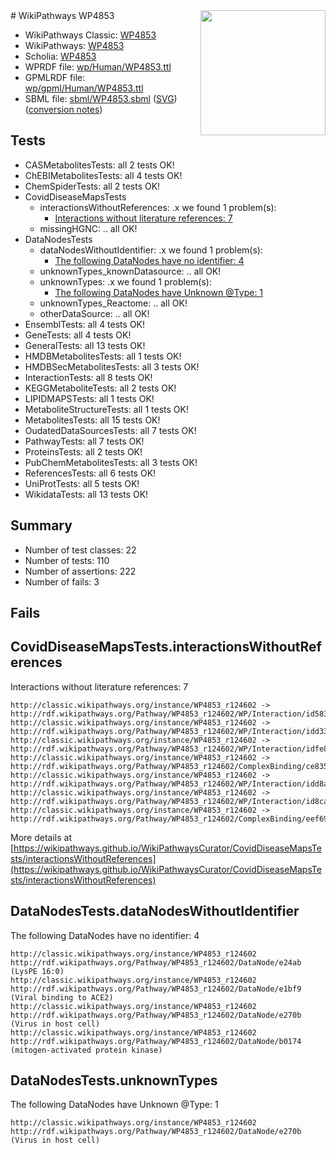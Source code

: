 <img style="float: right; width: 200px" src="../logo.png" />
# WikiPathways WP4853

* WikiPathways Classic: [WP4853](https://classic.wikipathways.org/instance/WP4853)
* WikiPathways: [WP4853](https://identifiers.org/wikipathways:WP4853)
* Scholia: [WP4853](https://scholia.toolforge.org/wikipathways/WP4853)
* WPRDF file: [wp/Human/WP4853.ttl](../wp/Human/WP4853.ttl)
* GPMLRDF file: [wp/gpml/Human/WP4853.ttl](../wp/gpml/Human/WP4853.ttl)
* SBML file: [sbml/WP4853.sbml](../sbml/WP4853.sbml) ([SVG](../sbml/WP4853.svg)) ([conversion notes](../sbml/WP4853.txt))

## Tests
* CASMetabolitesTests: all 2 tests OK!
* ChEBIMetabolitesTests: all 4 tests OK!
* ChemSpiderTests: all 2 tests OK!
* CovidDiseaseMapsTests
    * interactionsWithoutReferences: .x we found 1 problem(s):
        * [Interactions without literature references: 7](#2e295935)
    * missingHGNC: .. all OK!
* DataNodesTests
    * dataNodesWithoutIdentifier: .x we found 1 problem(s):
        * [The following DataNodes have no identifier: 4](#d2d32fa3)
    * unknownTypes_knownDatasource: .. all OK!
    * unknownTypes: .x we found 1 problem(s):
        * [The following DataNodes have Unknown @Type: 1](#839973df)
    * unknownTypes_Reactome: .. all OK!
    * otherDataSource: .. all OK!
* EnsemblTests: all 4 tests OK!
* GeneTests: all 4 tests OK!
* GeneralTests: all 13 tests OK!
* HMDBMetabolitesTests: all 1 tests OK!
* HMDBSecMetabolitesTests: all 3 tests OK!
* InteractionTests: all 8 tests OK!
* KEGGMetaboliteTests: all 2 tests OK!
* LIPIDMAPSTests: all 1 tests OK!
* MetaboliteStructureTests: all 1 tests OK!
* MetabolitesTests: all 15 tests OK!
* OudatedDataSourcesTests: all 7 tests OK!
* PathwayTests: all 7 tests OK!
* ProteinsTests: all 2 tests OK!
* PubChemMetabolitesTests: all 3 tests OK!
* ReferencesTests: all 6 tests OK!
* UniProtTests: all 5 tests OK!
* WikidataTests: all 13 tests OK!


## Summary

* Number of test classes: 22
* Number of tests: 110
* Number of assertions: 222
* Number of fails: 3

## Fails

<a name="2e295935" />

## CovidDiseaseMapsTests.interactionsWithoutReferences

Interactions without literature references: 7
```
http://classic.wikipathways.org/instance/WP4853_r124602 -> http://rdf.wikipathways.org/Pathway/WP4853_r124602/WP/Interaction/id58393c41
http://classic.wikipathways.org/instance/WP4853_r124602 -> http://rdf.wikipathways.org/Pathway/WP4853_r124602/WP/Interaction/idd3306a7b
http://classic.wikipathways.org/instance/WP4853_r124602 -> http://rdf.wikipathways.org/Pathway/WP4853_r124602/WP/Interaction/idfe8f5f72
http://classic.wikipathways.org/instance/WP4853_r124602 -> http://rdf.wikipathways.org/Pathway/WP4853_r124602/ComplexBinding/ce835
http://classic.wikipathways.org/instance/WP4853_r124602 -> http://rdf.wikipathways.org/Pathway/WP4853_r124602/WP/Interaction/idd8af1708
http://classic.wikipathways.org/instance/WP4853_r124602 -> http://rdf.wikipathways.org/Pathway/WP4853_r124602/WP/Interaction/id8ca14613
http://classic.wikipathways.org/instance/WP4853_r124602 -> http://rdf.wikipathways.org/Pathway/WP4853_r124602/ComplexBinding/eef69
```

More details at [https://wikipathways.github.io/WikiPathwaysCurator/CovidDiseaseMapsTests/interactionsWithoutReferences](https://wikipathways.github.io/WikiPathwaysCurator/CovidDiseaseMapsTests/interactionsWithoutReferences)

<a name="d2d32fa3" />

## DataNodesTests.dataNodesWithoutIdentifier

The following DataNodes have no identifier: 4
```
http://classic.wikipathways.org/instance/WP4853_r124602 http://rdf.wikipathways.org/Pathway/WP4853_r124602/DataNode/e24ab (LysPE 16:0)
http://classic.wikipathways.org/instance/WP4853_r124602 http://rdf.wikipathways.org/Pathway/WP4853_r124602/DataNode/e1bf9 (Viral binding to ACE2)
http://classic.wikipathways.org/instance/WP4853_r124602 http://rdf.wikipathways.org/Pathway/WP4853_r124602/DataNode/e270b (Virus in host cell)
http://classic.wikipathways.org/instance/WP4853_r124602 http://rdf.wikipathways.org/Pathway/WP4853_r124602/DataNode/b0174 (mitogen-activated protein kinase)
```

<a name="839973df" />

## DataNodesTests.unknownTypes

The following DataNodes have Unknown @Type: 1
```
http://classic.wikipathways.org/instance/WP4853_r124602 http://rdf.wikipathways.org/Pathway/WP4853_r124602/DataNode/e270b (Virus in host cell)
```

